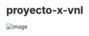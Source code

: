 # proyecto-x-vnl
![image](https://user-images.githubusercontent.com/93084656/178409185-72c3f618-3c45-4121-a22b-83fa38e81f81.png)
